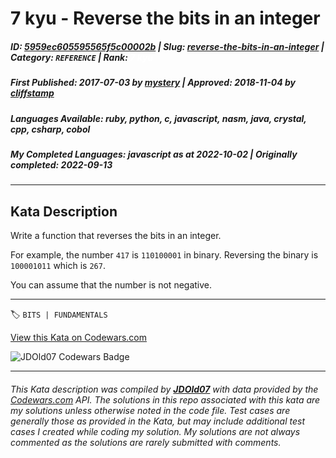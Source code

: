 # 7 kyu - Reverse the bits in an integer

##### **ID**: [5959ec605595565f5c00002b](https://www.codewars.com/kata/5959ec605595565f5c00002b) | **Slug**: [reverse-the-bits-in-an-integer](https://www.codewars.com/kata/5959ec605595565f5c00002b) | **Category**: `REFERENCE` | **Rank**: <span style="color:white">7 kyu</span>

##### **First Published**: 2017-07-03 ***by*** [mystery](https://www.codewars.com/users/mystery) | **Approved**: 2018-11-04 ***by*** [cliffstamp](https://www.codewars.com/users/cliffstamp)

##### **Languages Available**: ruby, python, c, javascript, nasm, java, crystal, cpp, csharp, cobol

##### **My Completed Languages**: javascript ***as at*** 2022-10-02 | **Originally completed**: 2022-09-13

---

## Kata Description


Write a function that reverses the bits in an integer.



For example, the number `417` is `110100001` in binary. Reversing the binary is `100001011` which is `267`.



You can assume that the number is not negative.

---


🏷 `BITS | FUNDAMENTALS`


[View this Kata on Codewars.com](https://www.codewars.com/kata/5959ec605595565f5c00002b)

![](https://www.codewars.com/users/jdold07/badges/large "JDOld07 Codewars Badge")

---

###### *This Kata description was compiled by [**JDOld07**](https://tpstech.dev) with data provided by the [Codewars.com](https://www.codewars.com) API.  The solutions in this repo associated with this kata are my solutions unless otherwise noted in the code file.  Test cases are generally those as provided in the Kata, but may include additional test cases I created while coding my solution.  My solutions are not always commented as the solutions are rarely submitted with comments.*
